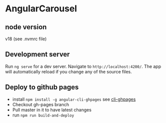 # AngularCarousel

## node version

v18 (see .nvmrc file)

## Development server

Run `ng serve` for a dev server. Navigate to `http://localhost:4200/`. The app will automatically reload if you change any of the source files.

## Deploy to github pages

- install `npm install -g angular-cli-ghpages` see [cli-ghpages](https://medium.com/code-sketch/how-to-deploy-an-angular-7-app-to-github-pages-9427b609645f)
- Checkout gh-pages branch
- Pull master in it to have latest changes
- run `npm run build-and-deploy`
